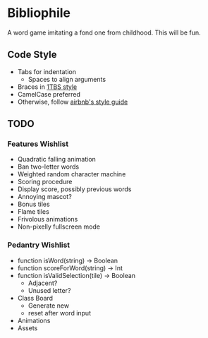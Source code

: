 # Bibliophile

A word game imitating a fond one from childhood. This will be fun.

## Code Style

- Tabs for indentation
    - Spaces to align arguments
- Braces in [1TBS style](https://en.wikipedia.org/wiki/Indent_style#Variant:_1TBS)
- CamelCase preferred
- Otherwise, follow [airbnb's style guide](https://github.com/airbnb/javascript)

## TODO

### Features Wishlist

- Quadratic falling animation
- Ban two-letter words
- Weighted random character machine
- Scoring procedure
- Display score, possibly previous words
- Annoying mascot?
- Bonus tiles
- Flame tiles
- Frivolous animations
- Non-pixelly fullscreen mode

### Pedantry Wishlist

- function isWord(string) -> Boolean
- function scoreForWord(string) -> Int
- function isValidSelection(tile) -> Boolean
    - Adjacent?
    - Unused letter?
- Class Board
    - Generate new
    - reset after word input
- Animations
- Assets
